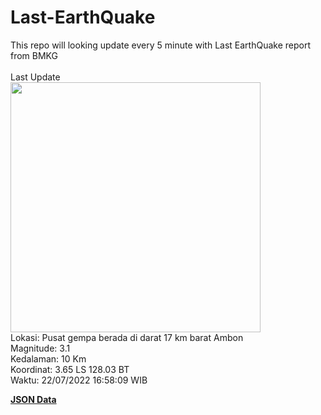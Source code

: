# Last-EarthQuake
This repo will looking update every 5 minute with Last EarthQuake report from BMKG
<br>
<br>
Last Update
<br>
<img src="https://ews.bmkg.go.id/TEWS/data/20220722165809.mmi.jpg" width="400"/>
<br>
Lokasi: Pusat gempa berada di darat 17 km barat Ambon <br>
Magnitude: 3.1 <br>
Kedalaman: 10 Km <br>
Koordinat: 3.65 LS 128.03 BT <br>
Waktu: 22/07/2022 16:58:09 WIB <br>

<a href="./data/data.json">**JSON Data**</a>
